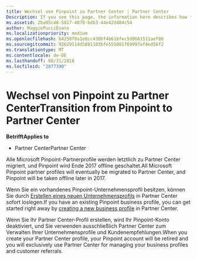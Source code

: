 ```yaml
---
title: Wechsel von Pinpoint zu Partner Center | Partner Center
Description: If you see this page, the information here describes how to transition from Pinpoint to Partner Center.
ms.assetid: 2ba05c48-5817-4078-bdb3-44e42d484c54
author: MaggiePucciEvans
ms.localizationpriority: medium
ms.openlocfilehash: b4250f0a1e8cc438bf4b61bfec5d0661511aef86
ms.sourcegitcommit: 92629114d5081103bfe555081f69997af4ed56f2
ms.translationtype: MT
ms.contentlocale: de-DE
ms.lasthandoff: 08/31/2018
ms.locfileid: "2877390"
---
```

# <a name="transition-from-pinpoint-to-partner-center"></a><span data-ttu-id="2e796-102">Wechsel von Pinpoint zu Partner Center</span><span class="sxs-lookup"><span data-stu-id="2e796-102">Transition from Pinpoint to Partner Center</span></span>

**<span data-ttu-id="2e796-103">Betrifft</span><span class="sxs-lookup"><span data-stu-id="2e796-103">Applies to</span></span>**

-  <span data-ttu-id="2e796-104">Partner Center</span><span class="sxs-lookup"><span data-stu-id="2e796-104">Partner Center</span></span>

<span data-ttu-id="2e796-105">Alle Microsoft Pinpoint-Partnerprofile werden letztlich zu Partner Center migriert, und Pinpoint wird Ende 2017 offline geschaltet.</span><span class="sxs-lookup"><span data-stu-id="2e796-105">All Microsoft Pinpoint partner profiles will eventually be migrated to Partner Center, and Pinpoint will be taken offline later in 2017.</span></span> 

<span data-ttu-id="2e796-106">Wenn Sie ein vorhandenes Pinpoint-Unternehmensprofil besitzen, können Sie durch [Erstellen eines neuen Unternehmensprofils](create-a-marketing-profile.md) in Partner Center sofort loslegen.</span><span class="sxs-lookup"><span data-stu-id="2e796-106">If you have an existing Pinpoint business profile, you can get started right away by [creating a new business profile](create-a-marketing-profile.md) in Partner Center.</span></span>

<span data-ttu-id="2e796-107">Wenn Sie Ihr Partner Center-Profil erstellen, wird Ihr Pinpoint-Konto deaktiviert, und Sie verwenden ausschließlich Partner Center zum Verwalten Ihrer Unternehmensprofile und Kundenempfehlungen.</span><span class="sxs-lookup"><span data-stu-id="2e796-107">When you create your Partner Center profile, your Pinpoint account will be retired and you will exclusively use Partner Center for managing your business profiles and customer referrals.</span></span>